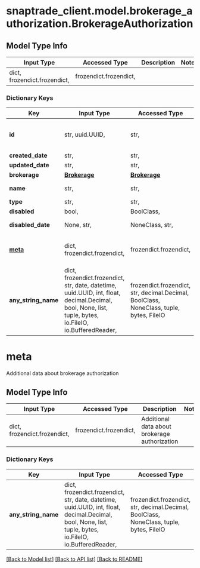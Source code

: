 # snaptrade_client.model.brokerage_authorization.BrokerageAuthorization

## Model Type Info
Input Type | Accessed Type | Description | Notes
------------ | ------------- | ------------- | -------------
dict, frozendict.frozendict,  | frozendict.frozendict,  |  | 

### Dictionary Keys
Key | Input Type | Accessed Type | Description | Notes
------------ | ------------- | ------------- | ------------- | -------------
**id** | str, uuid.UUID,  | str,  |  | [optional] value must be a uuid
**created_date** | str,  | str,  | Time | [optional] 
**updated_date** | str,  | str,  | Time | [optional] 
**brokerage** | [**Brokerage**](Brokerage.md) | [**Brokerage**](Brokerage.md) |  | [optional] 
**name** | str,  | str,  | Connection Name | [optional] 
**type** | str,  | str,  |  | [optional] 
**disabled** | bool,  | BoolClass,  |  | [optional] 
**disabled_date** | None, str,  | NoneClass, str,  | Disabled date | [optional] 
**[meta](#meta)** | dict, frozendict.frozendict,  | frozendict.frozendict,  | Additional data about brokerage authorization | [optional] 
**any_string_name** | dict, frozendict.frozendict, str, date, datetime, uuid.UUID, int, float, decimal.Decimal, bool, None, list, tuple, bytes, io.FileIO, io.BufferedReader,  | frozendict.frozendict, str, decimal.Decimal, BoolClass, NoneClass, tuple, bytes, FileIO | any string name can be used but the value must be the correct type | [optional]

# meta

Additional data about brokerage authorization

## Model Type Info
Input Type | Accessed Type | Description | Notes
------------ | ------------- | ------------- | -------------
dict, frozendict.frozendict,  | frozendict.frozendict,  | Additional data about brokerage authorization | 

### Dictionary Keys
Key | Input Type | Accessed Type | Description | Notes
------------ | ------------- | ------------- | ------------- | -------------
**any_string_name** | dict, frozendict.frozendict, str, date, datetime, uuid.UUID, int, float, decimal.Decimal, bool, None, list, tuple, bytes, io.FileIO, io.BufferedReader,  | frozendict.frozendict, str, decimal.Decimal, BoolClass, NoneClass, tuple, bytes, FileIO | any string name can be used but the value must be the correct type | [optional]

[[Back to Model list]](../../README.md#documentation-for-models) [[Back to API list]](../../README.md#documentation-for-api-endpoints) [[Back to README]](../../README.md)

